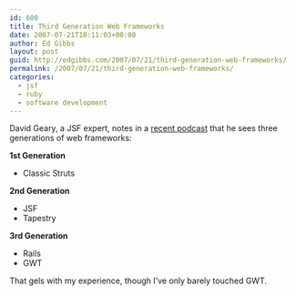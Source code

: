 ```yaml
---
id: 600
title: Third Generation Web Frameworks
date: 2007-07-21T10:11:03+00:00
author: Ed Gibbs
layout: post
guid: http://edgibbs.com/2007/07/21/third-generation-web-frameworks/
permalink: /2007/07/21/third-generation-web-frameworks/
categories:
  - jsf
  - ruby
  - software development
---
```

David Geary, a JSF expert, notes in a [recent podcast](http://www.nofluffjuststuff.com/podcasts.jsp) that he sees three generations of web frameworks:

**1st Generation**

  * Classic Struts

**2nd Generation** 

  * JSF
  * Tapestry

**3rd Generation** 

  * Rails
  * GWT

That gels with my experience, though I&#8217;ve only barely touched GWT.